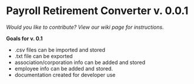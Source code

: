 # Payroll Retirement Converter v. 0.0.1
_Would you like to contribute? View our wiki page for instructions._

**Goals for v. 0.1**
* .csv files can be imported and stored
* .txt file can be exported
* association/corporation info can be added and stored
* employee info can be added and stored.
* documentation created for developer use